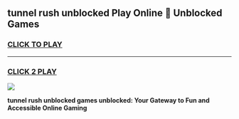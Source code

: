 
## tunnel rush unblocked Play Online 👋 Unblocked Games
<h3>
<a href="https://premium.freeplayer.one?title=tunnel_rush_unblocked&ref=19F">CLICK TO PLAY</a></h3>
<hr>

<h3>
<a href="https://premium.freeplayer.one?title=tunnel_rush_unblocked&ref=19F">CLICK 2 PLAY</a>
  
</h3>

<a href="https://premium.freeplayer.one?title=tunnel_rush_unblocked&ref=19F"><img src="https://clearcache.store/games.png"></a>


**tunnel rush unblocked games unblocked: Your Gateway to Fun and Accessible Online Gaming**
